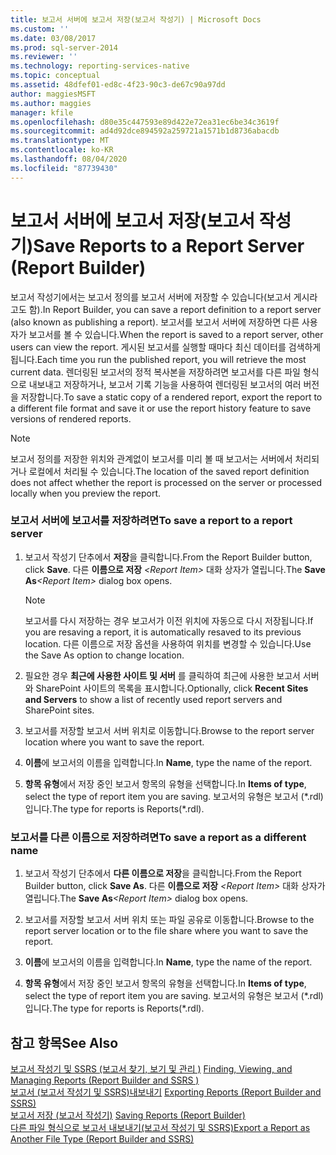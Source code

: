 ```yaml
---
title: 보고서 서버에 보고서 저장(보고서 작성기) | Microsoft Docs
ms.custom: ''
ms.date: 03/08/2017
ms.prod: sql-server-2014
ms.reviewer: ''
ms.technology: reporting-services-native
ms.topic: conceptual
ms.assetid: 48dfef01-ed8c-4f23-90c3-de67c90a97dd
author: maggiesMSFT
ms.author: maggies
manager: kfile
ms.openlocfilehash: d80e35c447593e89d422e72ea31ec6be34c3619f
ms.sourcegitcommit: ad4d92dce894592a259721a1571b1d8736abacdb
ms.translationtype: MT
ms.contentlocale: ko-KR
ms.lasthandoff: 08/04/2020
ms.locfileid: "87739430"
---
```

# <a name="save-reports-to-a-report-server-report-builder"></a><span data-ttu-id="0261f-102">보고서 서버에 보고서 저장(보고서 작성기)</span><span class="sxs-lookup"><span data-stu-id="0261f-102">Save Reports to a Report Server (Report Builder)</span></span>
  <span data-ttu-id="0261f-103">보고서 작성기에서는 보고서 정의를 보고서 서버에 저장할 수 있습니다(보고서 게시라고도 함).</span><span class="sxs-lookup"><span data-stu-id="0261f-103">In Report Builder, you can save a report definition to a report server (also known as publishing a report).</span></span> <span data-ttu-id="0261f-104">보고서를 보고서 서버에 저장하면 다른 사용자가 보고서를 볼 수 있습니다.</span><span class="sxs-lookup"><span data-stu-id="0261f-104">When the report is saved to a report server, other users can view the report.</span></span> <span data-ttu-id="0261f-105">게시된 보고서를 실행할 때마다 최신 데이터를 검색하게 됩니다.</span><span class="sxs-lookup"><span data-stu-id="0261f-105">Each time you run the published report, you will retrieve the most current data.</span></span> <span data-ttu-id="0261f-106">렌더링된 보고서의 정적 복사본을 저장하려면 보고서를 다른 파일 형식으로 내보내고 저장하거나, 보고서 기록 기능을 사용하여 렌더링된 보고서의 여러 버전을 저장합니다.</span><span class="sxs-lookup"><span data-stu-id="0261f-106">To save a static copy of a rendered report, export the report to a different file format and save it or use the report history feature to save versions of rendered reports.</span></span>  
  
> [!NOTE]  
>  <span data-ttu-id="0261f-107">보고서 정의를 저장한 위치와 관계없이 보고서를 미리 볼 때 보고서는 서버에서 처리되거나 로컬에서 처리될 수 있습니다.</span><span class="sxs-lookup"><span data-stu-id="0261f-107">The location of the saved report definition does not affect whether the report is processed on the server or processed locally when you preview the report.</span></span>  
  
### <a name="to-save-a-report-to-a-report-server"></a><span data-ttu-id="0261f-108">보고서 서버에 보고서를 저장하려면</span><span class="sxs-lookup"><span data-stu-id="0261f-108">To save a report to a report server</span></span>  
  
1.  <span data-ttu-id="0261f-109">보고서 작성기 단추에서 **저장**을 클릭합니다.</span><span class="sxs-lookup"><span data-stu-id="0261f-109">From the Report Builder button, click **Save**.</span></span> <span data-ttu-id="0261f-110">다른 **이름으로 저장** _\<Report Item\>_ 대화 상자가 열립니다.</span><span class="sxs-lookup"><span data-stu-id="0261f-110">The **Save As**_\<Report Item\>_ dialog box opens.</span></span>  
  
    > [!NOTE]  
    >  <span data-ttu-id="0261f-111">보고서를 다시 저장하는 경우 보고서가 이전 위치에 자동으로 다시 저장됩니다.</span><span class="sxs-lookup"><span data-stu-id="0261f-111">If you are resaving a report, it is automatically resaved to its previous location.</span></span> <span data-ttu-id="0261f-112">다른 이름으로 저장 옵션을 사용하여 위치를 변경할 수 있습니다.</span><span class="sxs-lookup"><span data-stu-id="0261f-112">Use the Save As option to change location.</span></span>  
  
2.  <span data-ttu-id="0261f-113">필요한 경우 **최근에 사용한 사이트 및 서버** 를 클릭하여 최근에 사용한 보고서 서버와 SharePoint 사이트의 목록을 표시합니다.</span><span class="sxs-lookup"><span data-stu-id="0261f-113">Optionally, click **Recent Sites and Servers** to show a list of recently used report servers and SharePoint sites.</span></span>  
  
3.  <span data-ttu-id="0261f-114">보고서를 저장할 보고서 서버 위치로 이동합니다.</span><span class="sxs-lookup"><span data-stu-id="0261f-114">Browse to the report server location where you want to save the report.</span></span>  
  
4.  <span data-ttu-id="0261f-115">**이름**에 보고서의 이름을 입력합니다.</span><span class="sxs-lookup"><span data-stu-id="0261f-115">In **Name**, type the name of the report.</span></span>  
  
5.  <span data-ttu-id="0261f-116">**항목 유형**에서 저장 중인 보고서 항목의 유형을 선택합니다.</span><span class="sxs-lookup"><span data-stu-id="0261f-116">In **Items of type**, select the type of report item you are saving.</span></span> <span data-ttu-id="0261f-117">보고서의 유형은 보고서 (\*.rdl)입니다.</span><span class="sxs-lookup"><span data-stu-id="0261f-117">The type for reports is Reports(\*.rdl).</span></span>  
  
### <a name="to-save-a-report-as-a-different-name"></a><span data-ttu-id="0261f-118">보고서를 다른 이름으로 저장하려면</span><span class="sxs-lookup"><span data-stu-id="0261f-118">To save a report as a different name</span></span>  
  
1.  <span data-ttu-id="0261f-119">보고서 작성기 단추에서 **다른 이름으로 저장**을 클릭합니다.</span><span class="sxs-lookup"><span data-stu-id="0261f-119">From the Report Builder button, click **Save As**.</span></span> <span data-ttu-id="0261f-120">다른 **이름으로 저장** _\<Report Item\>_ 대화 상자가 열립니다.</span><span class="sxs-lookup"><span data-stu-id="0261f-120">The **Save As**_\<Report Item\>_ dialog box opens.</span></span>  
  
2.  <span data-ttu-id="0261f-121">보고서를 저장할 보고서 서버 위치 또는 파일 공유로 이동합니다.</span><span class="sxs-lookup"><span data-stu-id="0261f-121">Browse to the report server location or to the file share where you want to save the report.</span></span>  
  
3.  <span data-ttu-id="0261f-122">**이름**에 보고서의 이름을 입력합니다.</span><span class="sxs-lookup"><span data-stu-id="0261f-122">In **Name**, type the name of the report.</span></span>  
  
4.  <span data-ttu-id="0261f-123">**항목 유형**에서 저장 중인 보고서 항목의 유형을 선택합니다.</span><span class="sxs-lookup"><span data-stu-id="0261f-123">In **Items of type**, select the type of report item you are saving.</span></span> <span data-ttu-id="0261f-124">보고서의 유형은 보고서 (\*.rdl)입니다.</span><span class="sxs-lookup"><span data-stu-id="0261f-124">The type for reports is Reports(\*.rdl).</span></span>  
  
## <a name="see-also"></a><span data-ttu-id="0261f-125">참고 항목</span><span class="sxs-lookup"><span data-stu-id="0261f-125">See Also</span></span>  
 <span data-ttu-id="0261f-126">[보고서 작성기 및 SSRS &#40;보고서 찾기, 보기 및 관리 &#41;](finding-viewing-and-managing-reports-report-builder-and-ssrs.md) </span><span class="sxs-lookup"><span data-stu-id="0261f-126">[Finding, Viewing, and Managing Reports &#40;Report Builder and SSRS &#41;](finding-viewing-and-managing-reports-report-builder-and-ssrs.md) </span></span>  
 <span data-ttu-id="0261f-127">[보고서 &#40;보고서 작성기 및 SSRS&#41;내보내기](export-reports-report-builder-and-ssrs.md) </span><span class="sxs-lookup"><span data-stu-id="0261f-127">[Exporting Reports &#40;Report Builder and SSRS&#41;](export-reports-report-builder-and-ssrs.md) </span></span>  
 <span data-ttu-id="0261f-128">[보고서 저장 &#40;보고서 작성기&#41;](saving-reports-report-builder.md) </span><span class="sxs-lookup"><span data-stu-id="0261f-128">[Saving Reports &#40;Report Builder&#41;](saving-reports-report-builder.md) </span></span>  
 [<span data-ttu-id="0261f-129">다른 파일 형식으로 보고서 내보내기&#40;보고서 작성기 및 SSRS&#41;</span><span class="sxs-lookup"><span data-stu-id="0261f-129">Export a Report as Another File Type &#40;Report Builder and SSRS&#41;</span></span>](../export-a-report-as-another-file-type-report-builder-and-ssrs.md)  
  
  
